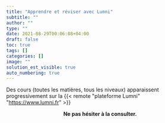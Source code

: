 ```yaml
---
title: "Apprendre et réviser avec Lumni"
subtitle: ""
author: ""
type: ""
date: 2021-08-29T00:06:08+04:00
draft: false
toc: true
tags: []
categories: []
image: ""
solution_est_visible: true
auto_numbering: true
---
```


Des cours (toutes les matières, tous les niveaux) apparaissent progressivement sur la {{< remote "plateforme Lumni" "https://www.lumni.fr" >}}

<center>
<strong>Ne pas hésiter à la consulter.</strong>
</center>
